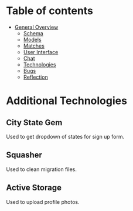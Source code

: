 # Table of contents

* [General Overview](overview.md)
  * [Schema](schema.md)
  * [Models](models.md)
  * [Matches](matches.md)
  * [User Interface](ui.md)
  * [Chat](chat.md)
  * [Technologies](technologies.md)
  * [Bugs](bugs.md)
  * [Reflection](reflection.md)

# Additional Technologies

## City State Gem

Used to get dropdown of states for sign up form.

## Squasher

Used to clean migration files.

## Active Storage 

Used to upload profile photos. 


